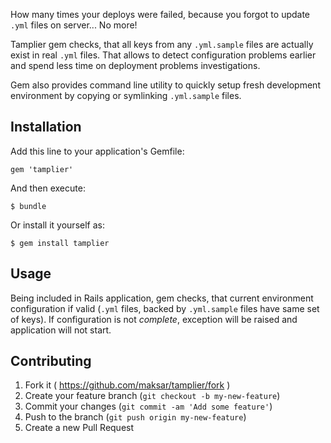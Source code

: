 How many times your deploys were failed, because you forgot to update `.yml` files on server... No more!

Tamplier gem checks, that all keys from any `.yml.sample` files are actually exist in real `.yml` files.
That allows to detect configuration problems earlier and spend less time on deployment problems investigations.

Gem also provides command line utility to quickly setup fresh development environment by copying or symlinking `.yml.sample` files.

## Installation

Add this line to your application's Gemfile:

    gem 'tamplier'

And then execute:

    $ bundle

Or install it yourself as:

    $ gem install tamplier

## Usage

Being included in Rails application, gem checks, that current environment configuration if valid (`.yml` files, backed by `.yml.sample` files have same set of keys). If configuration is not _complete_, exception will be raised and application will not start.

## Contributing

1. Fork it ( https://github.com/maksar/tamplier/fork )
2. Create your feature branch (`git checkout -b my-new-feature`)
3. Commit your changes (`git commit -am 'Add some feature'`)
4. Push to the branch (`git push origin my-new-feature`)
5. Create a new Pull Request
